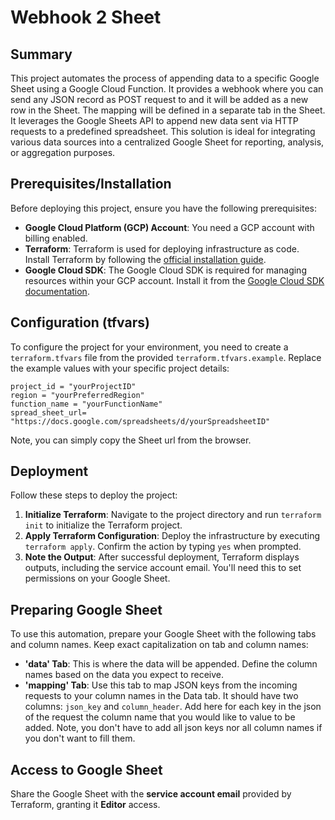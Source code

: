 # Webhook 2 Sheet

## Summary

This project automates the process of appending data to a specific Google Sheet using a Google Cloud Function. It provides a webhook where you can send any JSON record as POST request to and it will be added as a new row in the Sheet. The mapping will be defined in a separate tab in the Sheet. It leverages the Google Sheets API to append new data sent via HTTP requests to a predefined spreadsheet. This solution is ideal for integrating various data sources into a centralized Google Sheet for reporting, analysis, or aggregation purposes.

## Prerequisites/Installation

Before deploying this project, ensure you have the following prerequisites:

- **Google Cloud Platform (GCP) Account**: You need a GCP account with billing enabled.
- **Terraform**: Terraform is used for deploying infrastructure as code. Install Terraform by following the [official installation guide](https://learn.hashicorp.com/tutorials/terraform/install-cli).
- **Google Cloud SDK**: The Google Cloud SDK is required for managing resources within your GCP account. Install it from the [Google Cloud SDK documentation](https://cloud.google.com/sdk/docs/install).

## Configuration (tfvars)

To configure the project for your environment, you need to create a `terraform.tfvars` file from the provided `terraform.tfvars.example`. Replace the example values with your specific project details:

```hcl
project_id = "yourProjectID"
region = "yourPreferredRegion"
function_name = "yourFunctionName"
spread_sheet_url= "https://docs.google.com/spreadsheets/d/yourSpreadsheetID"
```
Note, you can simply copy the Sheet url from the browser.

## Deployment

Follow these steps to deploy the project:

1. **Initialize Terraform**: Navigate to the project directory and run `terraform init` to initialize the Terraform project.
2. **Apply Terraform Configuration**: Deploy the infrastructure by executing `terraform apply`. Confirm the action by typing `yes` when prompted.
3. **Note the Output**: After successful deployment, Terraform displays outputs, including the service account email. You'll need this to set permissions on your Google Sheet.

## Preparing Google Sheet

To use this automation, prepare your Google Sheet with the following tabs and column names. Keep exact capitalization on tab and column names:

- **'data' Tab**: This is where the data will be appended. Define the column names based on the data you expect to receive.
- **'mapping' Tab**: Use this tab to map JSON keys from the incoming requests to your column names in the Data tab. It should have two columns: `json_key` and `column_header`. Add here for each key in the json of the request the column name that you would like to value to be added. Note, you don't have to add all json keys nor all column names if you don't want to fill them.

## Access to Google Sheet

Share the Google Sheet with the **service account email** provided by Terraform, granting it **Editor** access. 





